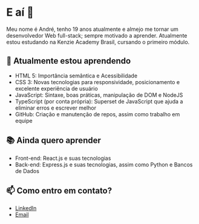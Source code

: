 # E aí 👋

Meu nome é André, tenho 19 anos atualmente e almejo me tornar um desenvolvedor Web full-stack; sempre motivado a aprender. Atualmente estou estudando na Kenzie Academy Brasil, cursando o primeiro módulo.

## 🌱 Atualmente estou aprendendo

- HTML 5: Importância semântica e Acessibilidade
- CSS 3: Novas tecnologias para responsividade, posicionamento e excelente experiência de usuário
- JavaScript: Sintaxe, boas práticas, manipulação de DOM e NodeJS
- TypeScript (por conta própria): Superset de JavaScript que ajuda a eliminar erros e escrever melhor
- GitHub: Criação e manutenção de repos, assim como trabalho em equipe

## 📚 Ainda quero aprender

- Front-end: React.js e suas tecnologias
- Back-end: Express.js e suas tecnologias, assim como Python e Bancos de Dados

## 📫 Como entro em contato?

- [LinkedIn](https://www.linkedin.com/in/andrrms/)
- [Email](mailto:pro.andresilveira@gmail.com)

<!--
**andrrms/andrrms** is a ✨ _special_ ✨ repository because its `README.md` (this file) appears on your GitHub profile.

Here are some ideas to get you started:

- 🔭 I’m currently working on ...
- 🌱 I’m currently learning ...
- 👯 I’m looking to collaborate on ...
- 🤔 I’m looking for help with ...
- 💬 Ask me about ...
- 📫 How to reach me: ...
- 😄 Pronouns: ...
- ⚡ Fun fact: ...
-->
